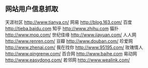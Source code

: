 ## 网站用户信息抓取

  天涯社区  http://www.tianya.cn/
  网易      http://blog.163.com/
  百度      http://tieba.baidu.com
  知乎      http://www.zhihu.com
  猫扑      http://www.mop.com/
  世纪佳缘	http://www.jiayuan.com/
  人人网	  http://www.renren.com/
  豆瓣	    http://www.douban.com/
  珍爱网	  http://www.zhenai.com/
  我在找你	http://www.95195.com/
  玫瑰情人	http://www.qingrenw.com/
  百合网	  http://www.baihe.com
  易动网	  http://www.easydong.com/
  若邻网	  http://www.wealink.com/
